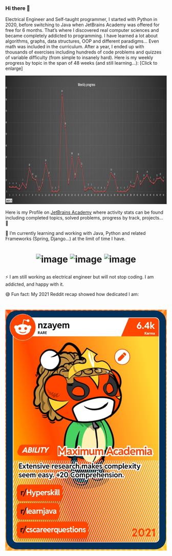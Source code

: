 ### Hi there 👋

Electrical Engineer and Self-taught programmer, I started with Python in 2020, before switching to Java when JetBrains Academy was offered for free for 6 months. That’s where I discovered real computer sciences and became completely addicted to programming. I have learned a lot about algorithms, graphs, data structures, OOP and different paradigms... Even math was included in the curriculum. After a year, I ended up with thousands of exercises including hundreds of code problems and quizzes of variable difficulty (from simple to insanely hard). Here is my weekly progress by topic in the span of 48 weeks (and still learning…): [Click to enlarge]

<img src="https://github.com/nzayem/nzayem/blob/main/progress.png" width="1180" height="400">

<!--
**nzayem/nzayem** is a ✨ _special_ ✨ repository because its `README.md` (this file) appears on your GitHub profile.

Here are some ideas to get you started:

- 🔭 I’m currently working on ...

- 👯 I’m looking to collaborate on ...
- 🤔 I’m looking for help with ...
- 💬 Ask me about ...
- 📫 How to reach me: ...
- 😄 Pronouns: ...
- ⚡ Fun fact: ...
-->

Here is my Profile on [JetBrains Academy](https://hyperskill.org/profile/41405991) where activity stats can be found including completed topics, solved problems, progress by track, projects... 💪

🌱 I’m currently learning and working with Java, Python and related Frameworks (Spring, Django...) at the limit of time I have.

<h1 align="center">

![image](https://user-images.githubusercontent.com/88672816/146688803-d3ab32b3-1b6c-40b8-afd6-4313a7e345aa.png)     ![image](https://user-images.githubusercontent.com/88672816/146688845-6906c8fb-8056-4059-90ef-635a842c389a.png)       ![image](https://user-images.githubusercontent.com/88672816/146688903-17ce6db2-f9e1-46b3-91c3-1fb5a473275e.png)

</h1>


⚡ I am still working as electrical engineer but will not stop coding. I am addicted, and happy with it.

😅 Fun fact: My 2021 Reddit recap showed how dedicated I am:

<h1 align="center"><img src="https://github.com/nzayem/nzayem/blob/main/SmartSelect_20211211-233033_Reddit.jpg" width="550" height="750"></h1>


